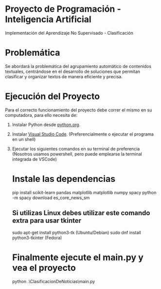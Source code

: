 # Proyecto de Programación - Inteligencia Artificial
Implementación del Aprendizaje No Supervisado - Clasificación

# Problemática
Se abordará la problemática del agrupamiento automático de contenidos textuales, centrándose en el desarrollo de soluciones que permitan clasificar y organizar textos de manera eficiente y precisa.

# Ejecución del Proyecto
Para el correcto funcionamiento del proyecto debe correr el mismo en su computadora, para ello necesita de:

1. Instalar Python desde [python.org](https://www.python.org/).
2. Instalar [Visual Studio Code](https://code.visualstudio.com/). (Preferencialmente o ejecutar el programa en un shell)
3. Ejecutar los siguientes comandos en su terminal de preferencia (Nosotros usamos powershell, pero puede emplearse la terminal integrada de VSCode)

   # Instale las dependencias
   pip install scikit-learn pandas matplotlib matplotlib numpy spacy
   python -m spacy download es_core_news_sm

   ## Si utilizas Linux debes utilizar este comando extra para usar tkinter
   sudo apt-get install python3-tk (Ubuntu/Debian)
   sudo dnf install python3-tkinter (Fedora)
  

   # Finalmente ejecute el main.py y vea el proyecto
   python .\ClasificacionDeNoticias\main.py
